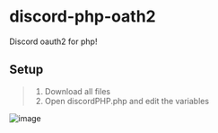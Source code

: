 # discord-php-oath2
Discord oauth2 for php! 

## Setup

> 1. Download all files
> 2. Open discordPHP.php and edit the variables 

![image](https://i.imgur.com/Gio4pgW.png)

